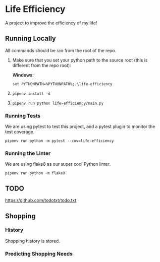 # Life Efficiency

A project to improve the efficiency of my life!

## Running Locally

All commands should be ran from the root of the repo.

1. Make sure that you set your python path to the source root (this is different from the repo root):

    **Windows**:

    `set PYTHONPATH=%PYTHONPATH%;.\life-efficiency`

2. `pipenv install -d`

3. `pipenv run python life-efficiency/main.py`

### Running Tests

We are using pytest to test this project, and a pytest plugin to monitor the test coverage.

`pipenv run python -m pytest --cov=life-efficiency`

### Running the Linter

We are using flake8 as our super cool Python linter.

`pipenv run python -m flake8`

## TODO
https://github.com/todotxt/todo.txt

## Shopping

### History

Shopping history is stored.

### Predicting Shopping Needs

